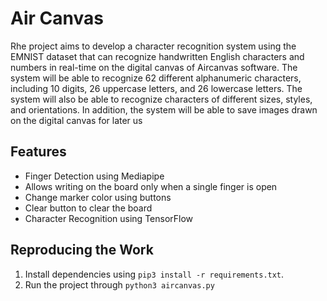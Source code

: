 # Air Canvas

Rhe project aims to develop a character recognition system using the EMNIST dataset that can
recognize handwritten English characters and numbers in real-time on the digital canvas of
Aircanvas software. The system will be able to recognize 62 different alphanumeric characters,
including 10 digits, 26 uppercase letters, and 26 lowercase letters. The system will also be able to
recognize characters of different sizes, styles, and orientations. In addition, the system will be
able to save images drawn on the digital canvas for later us

## Features

-   Finger Detection using Mediapipe
-   Allows writing on the board only when a single finger is open
-   Change marker color using buttons
-   Clear button to clear the board
-   Character Recognition using TensorFlow

## Reproducing the Work

1.  Install dependencies using `pip3 install -r requirements.txt`.
2.  Run the project through `python3 aircanvas.py`
